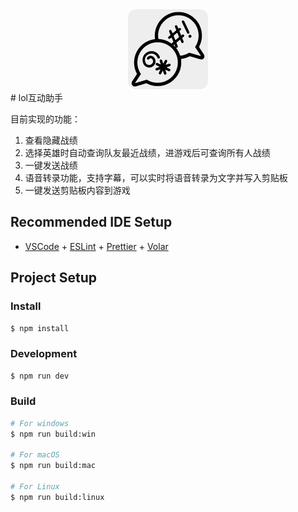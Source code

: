 <div align="center">
  <div>
    <img
    src="/build/icon.png"
    width="128"
    height="128"
    />
  </div>
</div>
# lol互动助手

目前实现的功能：

1. 查看隐藏战绩
2. 选择英雄时自动查询队友最近战绩，进游戏后可查询所有人战绩
3. 一键发送战绩
4. 语音转录功能，支持字幕，可以实时将语音转录为文字并写入剪贴板
5. 一键发送剪贴板内容到游戏

## Recommended IDE Setup

- [VSCode](https://code.visualstudio.com/) + [ESLint](https://marketplace.visualstudio.com/items?itemName=dbaeumer.vscode-eslint) + [Prettier](https://marketplace.visualstudio.com/items?itemName=esbenp.prettier-vscode) + [Volar](https://marketplace.visualstudio.com/items?itemName=Vue.volar)

## Project Setup

### Install

```bash
$ npm install
```

### Development

```bash
$ npm run dev
```

### Build

```bash
# For windows
$ npm run build:win

# For macOS
$ npm run build:mac

# For Linux
$ npm run build:linux
```
[logo]:/build/icon.png "LOL互动小助手"

